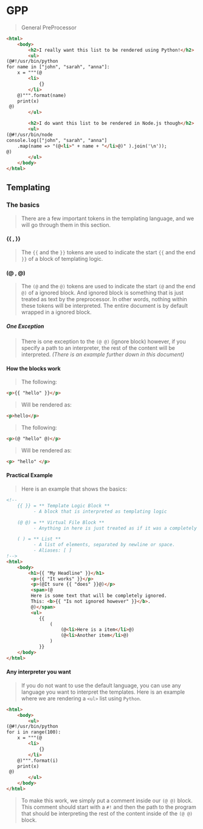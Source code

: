# GPP
> General PreProcessor

```html
<html>
    <body>
        <h2>I really want this list to be rendered using Python!</h2>
        <ul>
(@#!/usr/bin/python
for name in ["john", "sarah", "anna"]:
    x = """(@
        <li>
            {}     
        </li>
    @)""".format(name)
    print(x)
 @)
        </ul>

        <h2>I do want this list to be rendered in Node.js though</h2>
        <ul>
(@#!/usr/bin/node
console.log(["john", "sarah", "anna"]
    .map(name => "(@<li>" + name + "</li>@)" ).join('\n'));
@)
        </ul>
    </body>
</html>
```

## Templating
### The basics
> There are a few important tokens in the templating language,
> and we will go through them in this section.
#### {{ , }}
> The `{{` and the `}}` tokens are used to indicate the start `{{` and the end `}}`
> of a block of templating logic.
#### (@ , @)
> The `(@` and the `@)` tokens are used to indicate the start `(@` and the end `@)`
> of a ignored block.
> And ignored block is something that is just treated as text by the preprocessor.
> In other words, nothing within these tokens will be interpreted.
> The entire document is by default wrapped in a ignored block.
##### One Exception
> There is one exception to the `(@ @)` (ignore block) however,
> if you specify a path to an interpreter, the rest of the content will be
> interpreted. _(There is an example further down in this document)_

#### How the blocks work
> The following:  
```html
<p>{{ "hello" }}</p>
```
> Will be rendered as:
```html
<p>hello</p>
```
> The following:  
```html
<p>(@ "hello" @)</p>
```
> Will be rendered as:
```html
<p> "hello" </p>
```
#### Practical Example
> Here is an example that shows the basics:
```html
<!--
    {{ }} = ** Template Logic Block ** 
          - A block that is interpreted as templating logic

    (@ @) = ** Virtual File Block **
          - Anything in here is just treated as if it was a completely new file.

    ( ) = ** List **
          - A list of elements, separated by newline or space.
          - Aliases: [ ] 
!-->
<html>
    <body>
        <h1>{{ "My Headline" }}</h1>
         <p>{{ "It works" }}</p>
         <p>(@It sure {{ "does" }}@)</p>
         <span>(@
         Here is some text that will be completely ignored.   
         This: <b>{{ "Is not ignored however" }}</b>.
         @)</span>
         <ul>
            {{
                (
                    (@<li>Here is a item</li>@)
                    (@<li>Another item</li>@)
                )
            }}
    </body>
</html>
```
#### Any interpreter you want
> If you do not want to use the default language,
> you can use any language you want to interpret the templates.
> Here is an example where we are rendering a `<ul>` list using `Python`.
```html
<html>
    <body>
        <ul>
(@#!/usr/bin/python
for i in range(100):
    x = """(@
        <li>
            {}     
        </li>
    @)""".format(i)
    print(x)
 @)
        </ul>
    </body>
</html>
```
> To make this work, we simply put a comment inside our `(@ @)` block.
> This comment should start with a `#!` and then the path to the
> program that should be interpreting the rest of the content inside of the
> `(@ @)` block.
